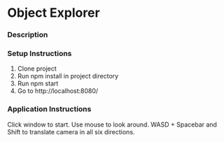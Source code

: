 # Object Explorer


### Description

### Setup Instructions
1. Clone project
2. Run npm install in project directory
3. Run npm start
4. Go to http://localhost:8080/


### Application Instructions

Click window to start. 
Use mouse to look around.
WASD + Spacebar and Shift to translate camera in all six directions.

